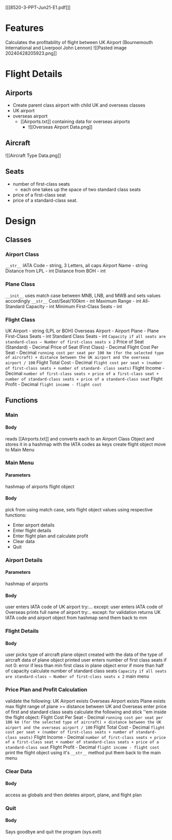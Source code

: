 [[[8520-3-PPT-Jun21-E1.pdf]]]
# Features
Calculates the profitability of flight between UK Airport (Bournemouth International and Liverpool John Lennon)
	![[Pasted image 20240428205923.png]]
# Flight Details
## Airports
- Create parent class airport with child UK and overseas classes
- UK airport
- overseas airport
	- [[Airports.txt]] containing data for overseas airports
		- ![[Overseas Airport Data.png]]
## Aircraft
![[Aircraft Type Data.png]]
## Seats
- number of first-class seats
	- each one takes up the space of two standard class seats 
- price of a first-class seat
- price of a standard-class seat.


# Design
## Classes
### Airport Class
`__str__`
IATA Code - string, 3 Letters, all caps
Airport Name - string
Distance from LPL - int
Distance from BOH - int
### Plane Class
`__init__` uses match case between MNB, LNB, and MWB and sets values accordingly
`__str__` 
Cost/Seat/100km - int
Maximum Range - int
All-Standard Capacity - int
Minimum First-Class Seats - int

### Flight Class
UK Airport - string (LPL or BOH)
Overseas Airport - Airport
Plane - Plane
First-Class Seats - int
Standard Class Seats - int `Capacity if all seats are standard-class – Number of first-class seats x 2`
Price of Seat (Standard) - Decimal
Price of Seat (First Class) - Decimal
Flight Cost Per Seat - Decimal `running cost per seat per 100 km (for the selected type of aircraft) × distance between the UK airport and the overseas airport / 100`
Flight Total Cost - Decimal `flight cost per seat × (number of first-class seats + number of standard- class seats)`
Flight Income - Decimal `number of first-class seats × price of a first-class seat + number of standard-class seats × price of a standard-class seat`
Flight Profit - Decimal `flight income - flight cost`

## Functions
### Main
#### Body
reads [[Airports.txt]] and converts each to an Airport Class Object and stores it in a hashmap with the IATA codes as keys
create flight object
move to Main Menu
### Main Menu
#### Parameters
hashmap of airports
flight object
#### Body
pick from using match case, sets flight object values using respective functions:
- Enter airport details
- Enter flight details
- Enter flight plan and calculate profit
- Clear data
- Quit

### Airport Details
#### Parameters
hashmap of airports
#### Body
user enters IATA code of UK airport
try:... except: 
user enters IATA code of Overseas
prints full name of airport
try:.. except: for validation
returns UK IATA code and airport object from hashmap
send them back to mm
### Flight Details
#### Body
user picks type of aircraft
plane object created with the data of the type of aircraft
data of plane object printed
user enters number of first class seats
if not 0:
	error if less than min first class in plane object
	error if more than half of capacity
	calculate number of standard class seats `Capacity if all seats are standard-class – Number of first-class seats x 2`
main menu
### Price Plan and Profit Calculation
validate the following:
	UK Airport exists
	Overseas Airport exists
	Plane exists
	max flight range of plane >= distance between UK and Overseas
enter price of first and standard class seats
calculate the following and stick ''em inside the flight object:
	Flight Cost Per Seat - Decimal `running cost per seat per 100 km (for the selected type of aircraft) × distance between the UK airport and the overseas airport / 100`
	Flight Total Cost - Decimal `flight cost per seat × (number of first-class seats + number of standard- class seats)`
	Flight Income - Decimal `number of first-class seats × price of a first-class seat + number of standard-class seats × price of a standard-class seat`
	Flight Profit - Decimal `flight income - flight cost`
print the flight object using it's `__str__` method
put them back to the main menu

### Clear Data
#### Body
access as globals and then deletes airport, plane, and flight plan
### Quit
#### Body
Says goodbye and quit the program (sys.exit)
